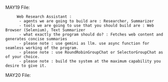 MAY19 File:

         Web Research Assistant :
          - agents we are going to build are : Researcher, Summarizer
          - tools we are going to use that you should build are : Web Browser (Selenium), Text Summarizer
          - what exactly the program should do? : Fetches web content and generates concise summaries
          - please note : use gemini as llm. use async function for seamless working of the program.
          - please note : use RoundRobinGroupChat or SelectorGroupChat as of your choice.
          - please note : build the system at the maximum capability you desire to give it.


MAY20 File:
        
         

